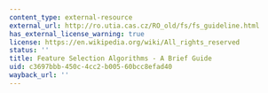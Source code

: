 ```yaml
---
content_type: external-resource
external_url: http://ro.utia.cas.cz/RO_old/fs/fs_guideline.html
has_external_license_warning: true
license: https://en.wikipedia.org/wiki/All_rights_reserved
status: ''
title: Feature Selection Algorithms - A Brief Guide
uid: c3697bbb-450c-4cc2-b005-60bcc8efad40
wayback_url: ''
---
```

